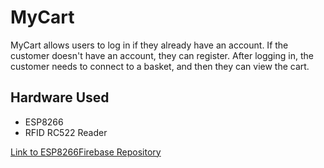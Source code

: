 # MyCart

MyCart allows users to log in if they already have an account. If the customer doesn't have an account, they can register. After logging in, the customer needs to connect to a basket, and then they can view the cart.


## Hardware Used
- ESP8266
- RFID RC522 Reader

[Link to ESP8266Firebase Repository](https://github.com/Rupakpoddar/ESP8266Firebase)
